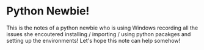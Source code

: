# Python Newbie!

This is the notes of a python newbie who is using Windows recording all the issues she encoutered
installing / importing / using python pacakges and setting up the environments! Let's hope this note
can help somehow!
